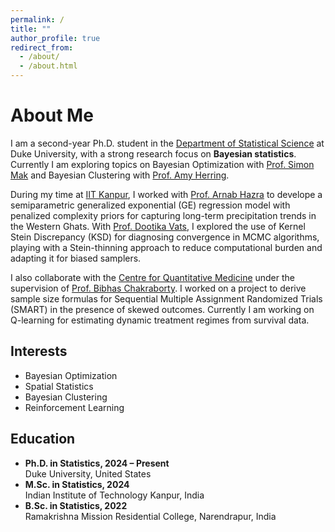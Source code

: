```yaml
---
permalink: /
title: ""
author_profile: true
redirect_from: 
  - /about/
  - /about.html
---
```


# About Me

<p>
  I am a second-year Ph.D. student in the
  <a href="https://stat.duke.edu" target="_blank">Department of Statistical Science</a> at Duke University, with a strong research focus on 
  <strong>Bayesian statistics</strong>. Currently I am exploring topics on Bayesian Optimization with <a href = "https://sites.google.com/view/simonmak/home">Prof. Simon Mak</a> and Bayesian Clustering with <a href="https://scholars.duke.edu/person/Amy.Herring">Prof. Amy Herring</a>. 
</p>

<p>
  During my time at <a href = "https://www.iitk.ac.in/math/">IIT Kanpur</a>, I worked with <a href="https://sites.google.com/view/arnabhazra09/">Prof. Arnab Hazra</a> to develope a semiparametric generalized exponential (GE) regression model with penalized complexity priors for capturing long-term precipitation trends in the Western Ghats.
With <a href="https://dvats.github.io/">Prof. Dootika Vats</a>, I explored the use of Kernel Stein Discrepancy (KSD) for diagnosing convergence in MCMC algorithms, playing with a Stein-thinning approach to reduce computational burden and adapting it for biased samplers.
</p>

<p>
  I also collaborate with the <a href="https://www.duke-nus.edu.sg/cqm" target="_blank">Centre for Quantitative Medicine</a> under the supervision of <a href="https://blog.nus.edu.sg/bibhas/">Prof. Bibhas Chakraborty</a>. I worked on a project to derive sample size formulas for Sequential Multiple Assignment Randomized Trials (SMART) in the presence of skewed outcomes. Currently I am working on Q-learning for estimating dynamic treatment regimes from survival data.
</p>

<div class="intro-columns">
  <div>
    <h2>Interests</h2>
    <ul class="fa-ul">
      <li><span class="fa-li"><i class="fas fa-book"></i></span>Bayesian Optimization</li>
      <li><span class="fa-li"><i class="fas fa-book"></i></span>Spatial Statistics</li>
      <li><span class="fa-li"><i class="fas fa-book"></i></span>Bayesian Clustering</li>
      <li><span class="fa-li"><i class="fas fa-book"></i></span>Reinforcement Learning</li>
    </ul>
  </div>

  <div>
    <h2>Education</h2>
<ul class="edu-list fa-ul">
  <li>
    <span class="fa-li"><i class="fas fa-graduation-cap"></i></span>
    <strong>Ph.D. in Statistics, 2024 – Present</strong><br>
    <span class="edu-inst">
      Duke University, United States
    </span>
  </li>
  <li>
    <span class="fa-li"><i class="fas fa-graduation-cap"></i></span>
    <strong>M.Sc. in Statistics, 2024</strong><br>
    <span class="edu-inst">
      Indian Institute of Technology Kanpur, India
    </span>
  </li>
  <li>
    <span class="fa-li"><i class="fas fa-graduation-cap"></i></span>
    <strong>B.Sc. in Statistics, 2022</strong><br>
    <span class="edu-inst">
      Ramakrishna Mission Residential College, Narendrapur, India
    </span>
  </li>
</ul>
  </div>
</div>

